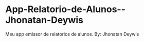 # App-Relatorio-de-Alunos--Jhonatan-Deywis
Meu app emissor de relatorios de alunos. By: Jhonatan Deywis
